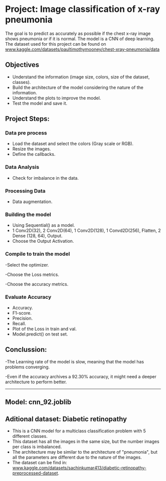 # Project: Image classification of x-ray pneumonia
 
The goal is to predict as accurately as possible if the chest x-ray image shows pneumonia or if it is normal.
The model is a CNN of deep learning.
The dataset used for this project can be found on www.kaggle.com/datasets/paultimothymooney/chest-xray-pneumonia/data

## Objectives
  - Understand the information (image size, colors, size of the dataset, classes).
  - Build the architecture of the model considering the nature of the information.
  - Understand the plots to improve the model.
  - Test the model and save it.

## Project Steps:

### Data pre process
  - Load the dataset and select the colors (Gray scale or RGB).
  - Resize the images.
  - Define the callbacks.
  
### Data Analysis
  - Check for imbalance in the data.
    
### Processing Data
  - Data augmentation.
  
### Building the model
  - Using Sequential() as a model.
  - 1 Conv2D(32), 2 Conv2D(64), 1 Conv2D(128), 1 Convd2D(256), Flatten, 2 Dense (128, 64), Output.
  - Choose the Output Activation.
  
### Compile to train the model
  -Select the optimizer.
  
  -Choose the Loss metrics.
  
  -Choose the accuracy metrics.
  
### Evaluate Accuracy
  - Accuracy.
  - F1-score.
  - Precision.
  - Recall.
  - Plot of the Loss in train and val.
  - Model.predict() on test set.
  
## Conclussion:

  -The Learning rate of the model is slow, meaning that the model has problems converging.
  
  -Even if the accuracy archives a 92.30% accuracy, it might need a deeper architecture to perform better.

   --------------------------------
   Model: cnn_92.joblib
   --------------------------------

   ## Aditional dataset: Diabetic retinopathy
  - This is a CNN model for a multiclass classification problem with 5 different classes.
  - This dataset has all the images in the same size, but the number images per class is imbalanced.
  - The architecture may be similar to the architecture of "pneumonia", but all the parameters are different due to the nature of the images.
  - The dataset can be find in: www.kaggle.com/datasets/sachinkumar413/diabetic-retinopathy-preprocessed-dataset.
